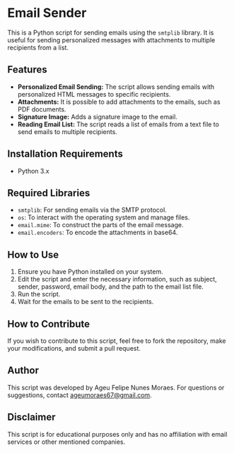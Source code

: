 # Email Sender

This is a Python script for sending emails using the `smtplib` library. It is useful for sending personalized messages with attachments to multiple recipients from a list.

## Features

- **Personalized Email Sending:** The script allows sending emails with personalized HTML messages to specific recipients.
- **Attachments:** It is possible to add attachments to the emails, such as PDF documents.
- **Signature Image:** Adds a signature image to the email.
- **Reading Email List:** The script reads a list of emails from a text file to send emails to multiple recipients.

## Installation Requirements

- Python 3.x

## Required Libraries

- `smtplib`: For sending emails via the SMTP protocol.
- `os`: To interact with the operating system and manage files.
- `email.mime`: To construct the parts of the email message.
- `email.encoders`: To encode the attachments in base64.

## How to Use

1. Ensure you have Python installed on your system.
2. Edit the script and enter the necessary information, such as subject, sender, password, email body, and the path to the email list file.
3. Run the script.
4. Wait for the emails to be sent to the recipients.

## How to Contribute

If you wish to contribute to this script, feel free to fork the repository, make your modifications, and submit a pull request.

## Author

This script was developed by Ageu Felipe Nunes Moraes. For questions or suggestions, contact [ageumoraes67@gmail.com](mailto:ageumoraes67@gmail.com).

## Disclaimer

This script is for educational purposes only and has no affiliation with email services or other mentioned companies.
